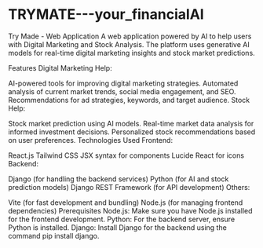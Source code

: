# TRYMATE---your_financialAI
Try Made - Web Application
A web application powered by AI to help users with Digital Marketing and Stock Analysis. The platform uses generative AI models for real-time digital marketing insights and stock market predictions.

Features
Digital Marketing Help:

AI-powered tools for improving digital marketing strategies.
Automated analysis of current market trends, social media engagement, and SEO.
Recommendations for ad strategies, keywords, and target audience.
Stock Help:

Stock market prediction using AI models.
Real-time market data analysis for informed investment decisions.
Personalized stock recommendations based on user preferences.
Technologies Used
Frontend:

React.js
Tailwind CSS
JSX syntax for components
Lucide React for icons
Backend:

Django (for handling the backend services)
Python (for AI and stock prediction models)
Django REST Framework (for API development)
Others:

Vite (for fast development and bundling)
Node.js (for managing frontend dependencies)
Prerequisites
Node.js: Make sure you have Node.js installed for the frontend development.
Python: For the backend server, ensure Python is installed.
Django: Install Django for the backend using the command pip install django.
